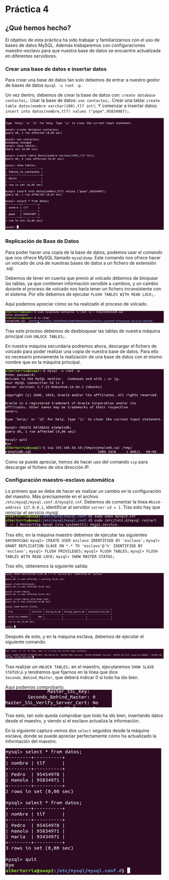# Práctica 4

## ¿Qué hemos hecho?
El objetivo de esta práctica ha sido trabajar y familiarizarnos con el uso de bases de datos MySQL.
Además trabajaremos con configuraciones maestro-esclavo para que nuestra base de datos se encuentre actualizada en diferentes servidores.

### Crear una base de datos e insertar datos

Para crear una base de datos tan solo debemos de entrar a nuestro gestor de bases de datos  `mysql -u root -p`.

Un vez dentro, debemos de crear la base de datos con: `create database contactos;`.
Usar la base de datos: `use contactos;`.
Crear una tabla: `create table datos(nombre varchar(100),tlf int)`;
Y  comenzar a insertar datos: `insert into datos(nombre,tlf) values ("pepe",95834987);`.

![Proceso de creación de Base de Datos](./assets/inicio.png)

### Replicación de Base de Datos

Para poder hacer una copia de la base de datos, podemos usar el comando que nos ofrece MySQL llamado `mysqldump`.
Este comando nos ofrece hacer un volcado de una de nuestras bases de datos a un fichero de extensión .sql.

Debemos de tener en cuenta que previo al volcado debemos de bloquear las tablas, ya que contienen información sensible a cambios, y un cambio durante el proceso de volcado nos haría tener un fichero inconsistente con el sistema.
Por ello debemos de ejecutar `FLUSH TABLES WITH READ LOCK;`.

Aquí podemos apreciar cómo se ha realizado el proceso de volcado.

![Proceso de volcado de Base de Datos](./assets/mysqldump.png)

Tras este proceso debemos de desbloquear las tablas de nuestra máquina principal con `UNLOCK TABLES;`.

En nuestra máquina secundaria podremos ahora, descargar el fichero de volcado para poder realizar una copia de nuestra base de datos.
Para ello es necesario previamente la realización de una base de datos con el mismo nombre que en la máquina principal.

![Proceso de volcado 2 de Base de Datos](./assets/mysqldump2.png)

Como se puede apreciar, hemos de hacer uso del comando `scp` para descargar el fichero de otra dirección IP.

### Configuración maestro-esclavo automática

Lo primero que se debe de hacer es realizar un cambio en la configuración del maestro. Más precisamente en el archivo `/etc/mysql/mysql.conf.d/mysqld.cnf`.
Debemos de comentar la línea `#bind-address 127.0.0.1`, identificar al servidor `server-id = 1`.
Tras esto hay que reiniciar el servicio mysql.
![Restart de mysql](./assets/restart.png)

Tras ello, en la máquina maestro debemos de ejecutar las siguientes sentencias:
`mysql> CREATE USER esclavo IDENTIFIED BY 'esclavo';`
`mysql> GRANT REPLICATION SLAVE ON *.* TO 'esclavo'@'%' IDENTIFIED BY 'esclavo';`
`mysql> FLUSH PRIVILEGES;`
`mysql> FLUSH TABLES;`
`mysql> FLUSH TABLES WITH READ LOCK;`
`mysql> SHOW MASTER STATUS;`

Tras ello, obtenemos la siguiente salida:

![Show master status](./assets/masterstatus.png)

Después de esto, y en la máquina esclava, debemos de ejecutar el siguiente comando:

![Change Master](./assets/change.png)

Tras realizar un `UNLOCK TABLES;` en el maestro, ejecutaremos `SHOW SLAVE STATUS\G` y tendremos que fijarnos en la línea que dice `Seconds_Behind_Master`, que deberá indicar 0 si todo ha ido bien.

Aquí podemos comprobarlo:
![Seconds Behind Master](./assets/seconds.png)

Tras esto, tan solo queda comprobar que todo ha ido bien, insertando datos desde el maestro, y viendo si el esclavo actualiza la información.

En la siguiente captura vemos dos `select` seguidos desde la máquina esclava, donde se puede apreciar perfectamente cómo ha actualizado la información del maestro.

![Select de la base de datos](./assets/select.png)



